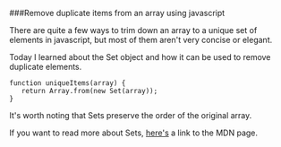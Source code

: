 ###Remove duplicate items from an array using javascript

There are quite a few ways to trim down an array to a unique set of elements in javascript, but most of them aren't very concise or elegant. 

Today I learned about the Set object and how it can be used to remove duplicate elements.

~~~~
function uniqueItems(array) {
   return Array.from(new Set(array));
}
~~~~

It's worth noting that Sets preserve the order of the original array.

If you want to read more about Sets, [here's](https://developer.mozilla.org/en/docs/Web/JavaScript/Reference/Global_Objects/Set) a link to the MDN page.